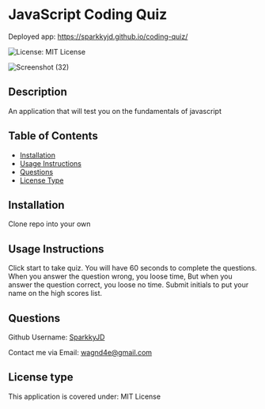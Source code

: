 # JavaScript Coding Quiz
Deployed app: https://sparkkyjd.github.io/coding-quiz/

![License: MIT License](https://img.shields.io/badge/License-MIT%20License-brightgreen.svg)

![Screenshot (32)](https://github.com/SparkkyJD/JavaScript-Coding-Quiz/assets/127361245/3c166b70-f405-4e57-ace4-b356a1a90e6a)


## Description
An application that will test you on the fundamentals of javascript


## Table of Contents
- [Installation](#installation)
- [Usage Instructions](#usage-instructions)
- [Questions](#questions)
- [License Type](#license-type)


## Installation <a name="installation"></a>
Clone repo into your own


## Usage Instructions <a name="usage"></a>
Click start to take quiz. You will have 60 seconds to complete the questions.  When you answer the question wrong, you loose time, But when you answer the question correct, you loose no time. Submit initials to put your name on the high scores list. 


## Questions <a name="github"></a>
 Github Username: <a href="https://github.com/SparkkyJD">SparkkyJD</a>

Contact me via Email: wagnd4e@gmail.com
## License type <a name="license"></a>
This application is covered under: MIT License


